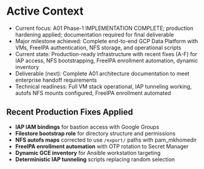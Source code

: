 # Active Context

- Current focus: A01 Phase-1 IMPLEMENTATION COMPLETE; production hardening applied; documentation required for final deliverable
- Major milestone achieved: Complete end-to-end GCP Data Platform with VMs, FreeIPA authentication, NFS storage, and operational scripts
- Current state: Production-ready infrastructure with recent fixes (A-F) for IAP access, NFS bootstrapping, FreeIPA enrollment automation, dynamic inventory
- Deliverable (next): Complete A01 architecture documentation to meet enterprise handoff requirements
- Technical readiness: Full VM stack operational, IAP tunneling working, autofs NFS mounts configured, FreeIPA enrollment automated

## Recent Production Fixes Applied
- **IAP IAM bindings** for bastion access with Google Groups
- **Filestore bootstrap role** for directory structure and permissions
- **NFS autofs maps** corrected to use `/export/` paths with pam_mkhomedir
- **FreeIPA enrollment automation** with OTP rotation to Secret Manager
- **Dynamic GCE inventory** for Ansible workstation targeting
- **Deterministic IAP tunneling** scripts replacing random selection
